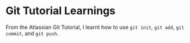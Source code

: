 # Git Tutorial Learnings
From the Atlassian Git Tutorial, I learnt how to use `git init`, `git add`, `git commit`, and `git push`.